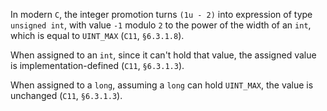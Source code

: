 In modern `C`, the integer promotion turns `(1u - 2)` into expression of type `unsigned int`, with value `-1` modulo `2` to the power of the width of an `int`, which is equal to `UINT_MAX` (`C11`, `§6.3.1.8`).

When assigned to an `int`, since it can't hold that value, the assigned value is implementation-defined (`C11`, `§6.3.1.3`).

When assigned to a `long`, assuming a `long` can hold `UINT_MAX`, the value is unchanged (`C11`, `§6.3.1.3`).
